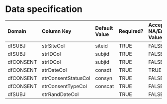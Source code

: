 # Data specification

|**Domain** |**Column Key**      |**Default Value** |**Required?** |**Accept NA/Empty Values?** |**Require Unique Values?** |
|:----------|:-------------------|:-----------------|:-------------|:---------------------------|:--------------------------|
|dfSUBJ     |strSiteCol          |siteid            |TRUE          |FALSE                       |FALSE                      |
|dfSUBJ     |strIDCol            |subjid            |TRUE          |FALSE                       |TRUE                       |
|dfCONSENT  |strIDCol            |subjid            |TRUE          |FALSE                       |FALSE                      |
|dfCONSENT  |strDateCol          |consdt            |TRUE          |TRUE                        |FALSE                      |
|dfCONSENT  |strConsentStatusCol |consyn            |TRUE          |FALSE                       |FALSE                      |
|dfCONSENT  |strConsentTypeCol   |conscat           |TRUE          |FALSE                       |FALSE                      |
|dfSUBJ     |strRandDateCol      |                  |TRUE          |FALSE                       |FALSE                      |
